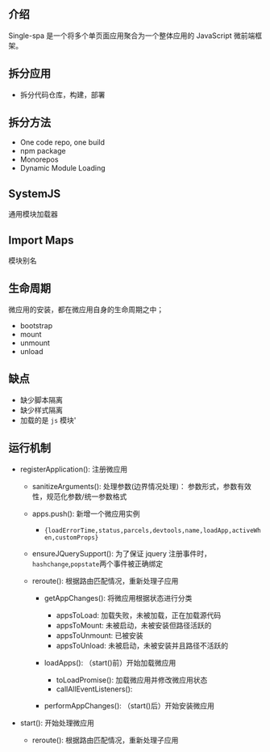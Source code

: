 ## 介绍

Single-spa 是一个将多个单页面应用聚合为一个整体应用的 JavaScript 微前端框架。

## 拆分应用

- 拆分代码仓库，构建，部署

## 拆分方法

- One code repo, one build
- npm package
- Monorepos
- Dynamic Module Loading

## SystemJS

通用模块加载器

## Import Maps

模块别名

## 生命周期

微应用的安装，都在微应用自身的生命周期之中；

- bootstrap
- mount
- unmount
- unload

## 缺点

- 缺少脚本隔离
- 缺少样式隔离
- 加载的是 `js` 模块'

## 运行机制

- registerApplication(): 注册微应用

  - sanitizeArguments(): 处理参数(边界情况处理)： 参数形式，参数有效性，规范化参数/统一参数格式
  - apps.push(): 新增一个微应用实例

    - `{loadErrorTime,status,parcels,devtools,name,loadApp,activeWhen,customProps}`

  - ensureJQuerySupport(): 为了保证 jquery 注册事件时，`hashchange`,`popstate`两个事件被正确绑定

  - reroute(): 根据路由匹配情况，重新处理子应用

    - getAppChanges(): 将微应用根据状态进行分类

      - appsToLoad: 加载失败，未被加载，正在加载源代码
      - appsToMount: 未被启动，未被安装但路径活跃的
      - appsToUnmount: 已被安装
      - appsToUnload: 未被启动，未被安装并且路径不活跃的

    - loadApps(): （start()前）开始加载微应用

      - toLoadPromise(): 加载微应用并修改微应用状态
      - callAllEventListeners():

    - performAppChanges(): （start()后）开始安装微应用

- start(): 开始处理微应用

  - reroute(): 根据路由匹配情况，重新处理子应用
